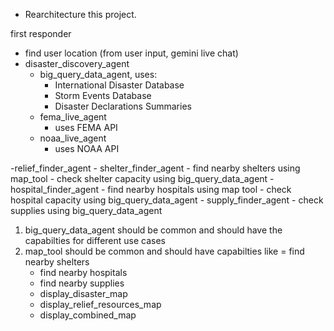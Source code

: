 - Rearchitecture this project. 

first responder
- find user location (from user input, gemini live chat)
- disaster_discovery_agent
    - big_query_data_agent, uses:
        - International Disaster Database
        - Storm Events Database
        - Disaster Declarations Summaries
    - fema_live_agent
        - uses FEMA API
    - noaa_live_agent
        - uses NOAA API

-relief_finder_agent
    - shelter_finder_agent
        - find nearby shelters using map_tool
        - check shelter capacity using big_query_data_agent
    - hospital_finder_agent
        - find nearby hospitals using map tool
        - check hospital capacity using big_query_data_agent
    - supply_finder_agent
        - check supplies using big_query_data_agent


1. big_query_data_agent should be common and should have the capabilties for different use cases
2. map_tool should be common and should have capabilties like
    = find nearby shelters
    - find nearby hospitals
    - find nearby supplies
    - display_disaster_map
    - display_relief_resources_map
    - display_combined_map
